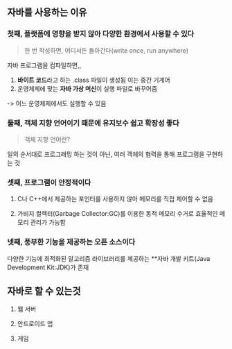 ## 자바를 사용하는 이유

### 첫째, 플랫폼에 영향을 받지 않아 다양한 환경에서 사용할 수 있다

> 한 번 작성하면, 어디서든 돌아간다(write once, run anywhere)

자바 프로그램을 컴파일하면,,

1. **바이트 코드**라고 하는 .class 파일이 생성됨 이는 중간 기계어
2. 운영체제에 맞는 **자바 가상 머신**이 실행 파일로 바꾸어줌

-> 어느 운영체제에서도 실행할 수 있음

### 둘째, 객체 지향 언어이기 때문에 유지보수 쉽고 확장성 좋다

> 객체 지향 언어란?

일의 순서대로 프로그래밍 하는 것이 아닌, 여러 객체의 협력을 통해 프로그램을 구현하는 것

### 셋째, 프로그램이 안정적이다

1. C나 C++에서 제공하는 포인터를 사용하지 않아 메모리를 직접 제어할 수 없음

2. 가비지 컬렉터(Garbage Collector:GC)를 이용한 동적 메모리 수거로 효율적인 메모리 관리가 가능함

### 넷째, 풍부한 기능을 제공하는 오픈 소스이다

다양한 기능에 최적화된 알고리즘 라이브러리를 제공하는 **자바 개발 키트(Java Development Kit:JDK)가 존재

## 자바로 할 수 있는것

1. 웹 서버

2. 안드로이드 앱

3. 게임
